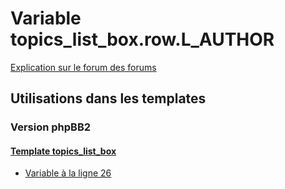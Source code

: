 # Variable topics_list_box.row.L_AUTHOR
[Explication sur le forum des forums](http://forum.forumactif.com/t294113-listing-des-variables#topics_list_box.row.L_AUTHOR)

## Utilisations dans les templates

### Version phpBB2

#### [Template topics_list_box](subsilver/topics_list_box.md)
* [Variable à la ligne 26](../subsilver/topics_list_box.tpl#L26)